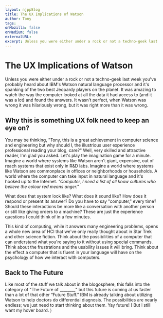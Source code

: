 ```yaml
---
layout: njppBlog
title: The UX Implications of Watson
author: Tony
tags: 
onMozilla: false
onMedium: false
externalURL: 
excerpt: Unless you were either under a rock or not a techno-geek last week you've probably heard about IBM's Watson natural language processor and it's spanking of the two best Jeopardy players on the planet.
---
```


# The UX Implications of Watson

Unless you were either under a rock or not a techno-geek last week you've probably heard about IBM's Watson natural language processor and it's spanking of the two best Jeopardy players on the planet. It was amazing to watch the way the computer looked at all the data it had access to \(and it was a lot\) and found the answers. It wasn't perfect, when Watson was wrong it was hilariously wrong, but it was right more than it was wrong.

## Why this is something UX folk need to keep an eye on?

You may be thinking, "Tony, this is a great achievement in computer science and engineering but why should I, the illustrious user experience professional reading your blog, care?" Well, very skilled and attractive reader, I'm glad you asked. Let's play the imagination game for a minute. 
Imagine a world where systems like Watson aren't giant, expensive, out of reach systems that exist only in R&D labs. Imagine a world where systems like Watson are commonplace in offices or neighborhoods or households. A world where the computer can take input in natural language and it's hooked up to the Internet.
_"Computer, I need a list of all know cultures who believe the colour red means anger."_  

What does that system look like? What does it sound like? How does it respond or present its answer? Do you have to say "computer," every time? Should these interactions be more like a conversation with another person or still like giving orders to a machine? These are just the experience questions I could think of in a few minutes.

This kind of computing, while it answers many engineering problems, opens a whole new area of HCI that we've only really thought about in Star Trek and other science fiction. Think about the possibilities of a computer that can understand what you're saying to it without using special commands. Think about the frustrations and the usability issues it will bring. Think about the effect a computer that is fluent in your language will have on the psychology of how we interact with computers.

## Back to The Future

Like most of the stuff we talk about in the blogosphere, this falls into the category of "The Future of ________" but this future is coming at us faster than a lot of that other “Future Stuff.” IBM is already talking about utilizing Watson to help doctors do differential diagnosis. The possibilities are nearly endless; we just need to start thinking about them. Yay future! \( But I still want my hover board. \)
